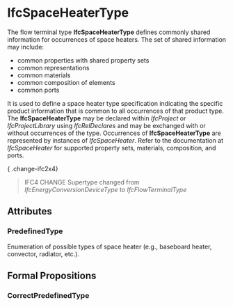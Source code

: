 # IfcSpaceHeaterType

The flow terminal type **IfcSpaceHeaterType** defines commonly shared information for occurrences of space heaters. The set of shared information may include:

* common properties with shared property sets
* common representations
* common materials
* common composition of elements
* common ports
<!-- end of short definition -->

It is used to define a space heater type specification indicating the specific product information that is common to all occurrences of that product type. The **IfcSpaceHeaterType** may be declared within _IfcProject_ or _IfcProjectLibrary_ using _IfcRelDeclares_ and may be exchanged with or without occurrences of the type. Occurrences of **IfcSpaceHeaterType** are represented by instances of _IfcSpaceHeater_. Refer to the documentation at _IfcSpaceHeater_ for supported property sets, materials, composition, and ports.

{ .change-ifc2x4}
> IFC4 CHANGE Supertype changed from _IfcEnergyConversionDeviceType_ to _IfcFlowTerminalType_

## Attributes

### PredefinedType
Enumeration of possible types of space heater (e.g., baseboard heater, convector, radiator, etc.).

## Formal Propositions

### CorrectPredefinedType

